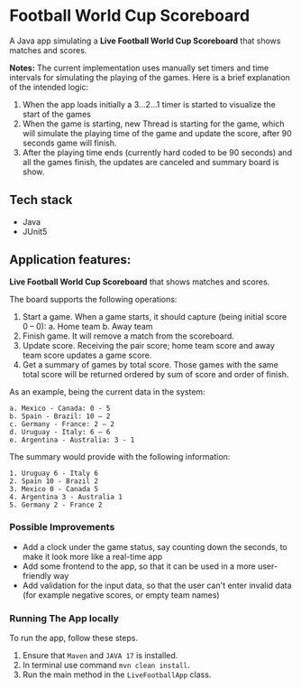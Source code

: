 # Football World Cup Scoreboard

A Java app simulating a **Live Football World Cup Scoreboard** that shows matches and scores.

**Notes:** The current implementation uses manually set timers and time intervals for simulating the playing of the
games. Here
is a brief explanation of the intended logic:

1. When the app loads initially a 3...2...1 timer is started to visualize the start of the games
2. When the game is starting, new Thread is starting for the game, which will simulate the playing time of the game and
   update the score, after 90 seconds game will finish.
3. After the playing time ends (currently hard coded to be 90 seconds) and all the games finish, the updates are
   canceled and summary board is show.

## Tech stack

- Java
- JUnit5

## Application features:

**Live Football World Cup Scoreboard** that shows matches and scores.

The board supports the following operations:

1. Start a game. When a game starts, it should capture (being initial score 0 – 0): a. Home team b. Away team
2. Finish game. It will remove a match from the scoreboard.
3. Update score. Receiving the pair score; home team score and away team score updates a game score.
4. Get a summary of games by total score. Those games with the same total score will be returned ordered by sum of score
   and order of finish.

As an example, being the current data in the system:

    a. Mexico - Canada: 0 - 5
    b. Spain - Brazil: 10 – 2
    c. Germany - France: 2 – 2
    d. Uruguay - Italy: 6 – 6
    e. Argentina - Australia: 3 - 1

The summary would provide with the following information:

    1. Uruguay 6 - Italy 6
    2. Spain 10 - Brazil 2
    3. Mexico 0 - Canada 5
    4. Argentina 3 - Australia 1
    5. Germany 2 - France 2

### Possible Improvements

- Add a clock under the game status, say counting down the seconds, to make it look more like a real-time app
- Add some frontend to the app, so that it can be used in a more user-friendly way
- Add validation for the input data, so that the user can't enter invalid data (for example negative scores, or empty
  team names)

### Running The App locally

To run the app, follow these steps.

1. Ensure that `Maven` and `JAVA 17` is installed.
2. In terminal use command `mvn clean install`.
3. Run the main method in the `LiveFootballApp` class.